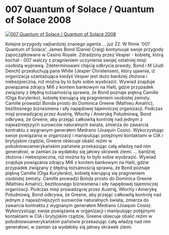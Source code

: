 007 Quantum of Solace / Quantum of Solace 2008 
=============
[![007 Quantum of Solace / Quantum of Solace 2008 ](http://vidos.pl/images/player.gif)](http://vidos.pl/007-quantum-of-solace-quantum-of-solace-2008)

 Kolejne przygody najbardziej znanego agenta ... już 22. W filmie '007 Quantum of Solace', James Bond (Daniel Craig) kontynuuje swoje przygody zapoczątkowane w Casino Royale. Zdradzony przez Vesper - kobietę, którą kochał - 007 walczy z pragnieniem uczynienia swojej ostatniej misji osobistą wyprawą. Zdeterminowani chęcią odkrycia prawdy, Bond i M (Judi Dench) przesłuchują pana White (Jesper Christensen), który ujawnia, iż organizacja szantażująca kiedyś Vesper jest dużo bardziej złożona i niebezpieczna, niż można by to było sobie wyobrazić. Wywiad znajduje powiązania zdrajcy Mi6 z kontem bankowym na Haiti, gdzie przypadek związany z błędną tożsamością sprawia, że Bond poznaje piękną Camille (Olga Kurylenko), kobietę kierującą się pragnieniem osobistej zemsty. Camille prowadzi Bonda prosto do Dominica Greene (Mathieu Amalric), bezlitosnego biznesmena i siły napędowej tajemniczej organizacji. Podczas misji prowadzącej przez Austrię, Włochy i Amerykę Południową, Bond odkrywa, że Greene, aby przejąć całkowitą kontrolę nad jednym z najważniejszych surowców naturalnych świata, zmierza do zawarcia kontraktu z wygnanym generałem Medrano (Joaquin Cosio). Wykorzystując swoje powiązania w organizacji i manipulując potężnymi kontaktami w CIA i brytyjskim rządzie, Greene obiecuje obalić reżim w południowoamerykańskim państwie przekazując całą władzę nad nim generałowi, w zamian za wydałoby się jałowy skrawek ziemi.  ... bardziej złożona i niebezpieczna, niż można by to było sobie wyobrazić. Wywiad znajduje powiązania zdrajcy Mi6 z kontem bankowym na Haiti, gdzie przypadek związany z błędną tożsamością sprawia, że Bond poznaje piękną Camille (Olga Kurylenko), kobietę kierującą się pragnieniem osobistej zemsty. Camille prowadzi Bonda prosto do Dominica Greene (Mathieu Amalric), bezlitosnego biznesmena i siły napędowej tajemniczej organizacji. Podczas misji prowadzącej przez Austrię, Włochy i Amerykę Południową, Bond odkrywa, że Greene, aby przejąć całkowitą kontrolę nad jednym z najważniejszych surowców naturalnych świata, zmierza do zawarcia kontraktu z wygnanym generałem Medrano (Joaquin Cosio). Wykorzystując swoje powiązania w organizacji i manipulując potężnymi kontaktami w CIA i brytyjskim rządzie, Greene obiecuje obalić reżim w południowoamerykańskim państwie przekazując całą władzę nad nim generałowi, w zamian za wydałoby się jałowy skrawek ziemi.
